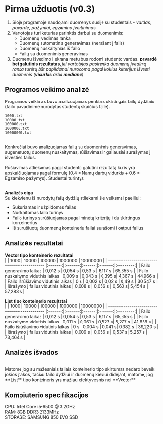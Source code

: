 # Pirma užduotis (v0.3)
1. Šioje programoje naudojami duomenys susije su studentais - _vardas, pavarde, pažymiai, egzamino įvertinimas_
2. Vartotojas turi keturias parinktis darbui su duomenimis:
 	- Duomenų įvedimas ranka
  	- Duomenų automatinis generavimas (nerašant į failą)
  	- Duomenų nuskaitymas iš failo
  	- Failų su duomenimis generavimas
3. Duomenų išvedimo į ekraną metu bus rodomi studento vardas, **pavardė bei galutinis rezultatas**, _jei vartotojas pasirenka duomenų įvedimą ranka turėtų būt papildomai nurodoma pagal kokius kriterijus išvesti duomenis (**vidurkis** arba **mediana**)_

## Programos veikimo analizė
Programos veikimas buvo analizuojamas penkiais skirtingais failų dydžiais (failo pavadinime nurodytas studentų skaičius faile).<br>
```
1000.txt
10000.txt
100000.txt
1000000.txt
10000000.txt
```
<br>
Konkrečiai buvo analizuojamas failų su duomenimis generavimas, sugeneruotų duomenų nuskaitymas, rūšiavimas ir galiausiai surašymas į išvesties failus. <br>
<br>
Rūšiavimas atliekamas pagal studento galutini rezultatą kuris yra apskaičiuojamas pagal formulę (0.4 * Namų darbų vidurkis + 0.6 * Egzamino pažymys). Studentai turintys <br>
<br>

 **Analizės eiga**
 <br>
 Su kiekvienu iš nurodytų failų dydžių atliekami šie veiksmai paeiliui:
 - Sukuriamas ir užpildomas failas
 - Nuskaitomas failo turinys
 - Failo turinys surūšiuojamas pagal minėtą kriterijų i du skirtingus konteinerius
 - Iš surušiuotų duonmenų konteineriu failai surašomi i output failus

 ## Analizės rezultatai
 **Vector tipo konteinerio rezultatai**
 <br>
|                                               |  1000   |  10000  | 100000 | 1000000 | 10000000  |
| --------------------------------------------- |:-------:|:-------:|:------:|:-------:|:---------:|
|  Failo generavimo laikas                      | 0,012 s | 0,054 s | 0,53 s | 6,117 s | 65,655 s  |
|  Failo nuskaitymo vidutinis laikas            | 0,009 s | 0,043 s | 0,395 s| 4,367 s | 44,966 s  |
|  Failo išrūšiavimo vidutinis laikas           | 0 s     | 0,002 s | 0,02 s | 0,49 s  | 30,547 s  |
|  Išrašymo į failus vidutinis laikas           | 0,008 s | 0,056 s | 0,560 s| 5,454 s | 57,283 s  |

 **List tipo konteinerio rezultatai**
 <br>
|                                               |  1000   |  10000  | 100000 | 1000000 | 10000000  |
| --------------------------------------------- |:-------:|:-------:|:------:|:-------:|:---------:|
|  Failo generavimo laikas                      | 0,012 s | 0,054 s | 0,53 s | 6,117 s | 65,655 s  |
|  Failo nuskaitymo vidutinis laikas            | 0,011 s | 0,061 s | 0,527 s| 5,277 s | 41,838 s  |
|  Failo išrūšiavimo vidutinis laikas           | 0 s     | 0,004 s | 0,041 s| 0,382 s | 39,220 s  |
|  Išrašymo į failus vidutinis laikas           | 0,009 s | 0,056 s | 0,537 s| 5,257 s | 73,464 s  |

## Analizės išvados
<br>
Matome jog su mažesniais failais konteinerio tipo skirtumas nedaro beveik jokios įtakos, tačiau failo dydžiui ir duomenų kiekiui didėjant, matome, jog **List** tipo konteineris yra mažiau efektyvesnis nei **Vector**

## Kompiuterio specifikacijos

CPU: Intel Core i5-6500 @ 3.2GHz<br>
RAM: 8GB DDR3 2133MHz<br>
STORAGE: SAMSUNG 850 EVO SSD<br>
